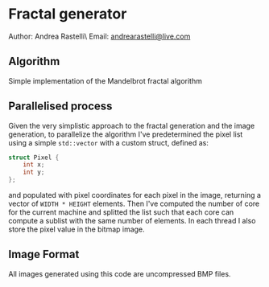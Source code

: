 # Fractal generator

Author: Andrea Rastelli\\
Email: andrearastelli@live.com

## Algorithm
Simple implementation of the Mandelbrot fractal algorithm

## Parallelised process
Given the very simplistic approach to the fractal generation and the image
generation, to parallelize the algorithm I've predetermined the pixel list
using a simple `std::vector` with a custom struct, defined as:
```c++
struct Pixel {
    int x;
    int y;
};
```
and populated with pixel coordinates for each pixel in the image, returning a vector of `WIDTH * HEIGHT` elements.
Then I've computed the number of core for the current machine and splitted the list such that each core can compute a sublist with the same number of elements.
In each thread I also store the pixel value in the bitmap image.

## Image Format
All images generated using this code are uncompressed BMP files.

